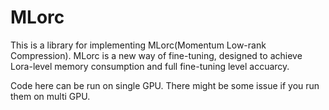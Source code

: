 # MLorc

This is a library for implementing MLorc(Momentum Low-rank Compression). MLorc is a new way of fine-tuning, designed to achieve Lora-level memory consumption and full fine-tuning level accuarcy. 

Code here can be run on single GPU. There might be some issue if you run them on multi GPU.
